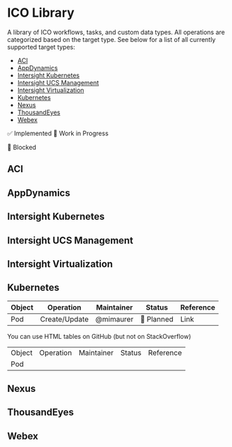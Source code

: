 # ICO Library
A library of ICO workflows, tasks, and custom data types. All operations are categorized based on the target type. See below for a list of all currently supported target types:
* [ACI](#ACI)
* [AppDynamics](#AppDynamics)
* [Intersight Kubernetes](#intersight-kubernetes)
* [Intersight UCS Management](#intersight-ucs-management)
* [Intersight Virtualization](#intersight-virtualization)
* [Kubernetes](#Kubernetes)
* [Nexus](#Nexus)
* [ThousandEyes](#ThousandEyes)
* [Webex](#Webex)


:white_check_mark: Implemented
:construction: Work in Progress

:red_circle: Blocked

## ACI

## AppDynamics

## Intersight Kubernetes

## Intersight UCS Management

## Intersight Virtualization

## Kubernetes
| Object | Operation | Maintainer | Status | Reference |
|--------|-----------|------------|--------|-----------|
| Pod | Create/Update | @mimaurer | :large_blue_circle: Planned | Link |



You can use HTML tables on GitHub (but not on StackOverflow)

<table>
  <tr>
    <td>Object</td>
    <td>Operation</td>
    <td>Maintainer</td>
    <td>Status</td>
    <td>Reference</td>
  </tr>
  <tr>
    <td rowspan="2">Pod</td>
  </tr>
</table>

## Nexus

## ThousandEyes

## Webex
